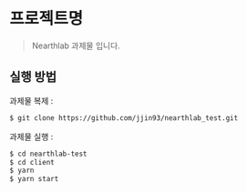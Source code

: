 # 프로젝트명
> Nearthlab 과제물 입니다.


## 실행 방법

과제물 복제 :

```sh
$ git clone https://github.com/jjin93/nearthlab_test.git
```

과제물 실행 :

```sh
$ cd nearthlab-test
$ cd client
$ yarn
$ yarn start
```

